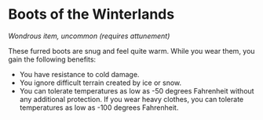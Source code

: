 # Boots of the Winterlands

*Wondrous item, uncommon (requires attunement)*

These furred boots are snug and feel quite warm. While you wear them, you gain the following benefits:

- You have resistance to cold damage.
- You ignore difficult terrain created by ice or snow.
- You can tolerate temperatures as low as -50 degrees Fahrenheit without any additional protection. If you wear heavy clothes, you can tolerate temperatures as low as -100 degrees Fahrenheit.
